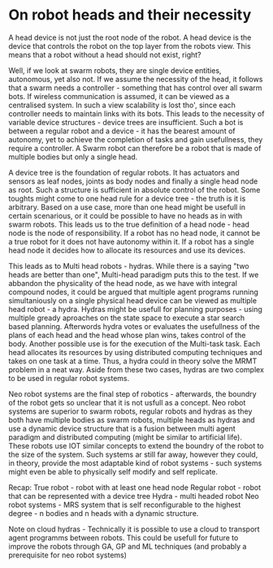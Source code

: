 # On robot heads and their necessity

A head device is not just the root node of the robot. A head device is the device that controls the robot on the top layer from the robots view. This means that a robot without a head should not exist, right?

  Well, if we look at swarm robots, they are single device entities, autonomous, yet also not. If we assume the necessity of the head, it follows that a swarm needs a controller - something that has control over all swarm bots. If wireless communication is assumed, it can be viewed as a centralised system. In such a view scalability is lost tho', since each controller needs to maintain links with its bots. This leads to the necessity of variable device structures - device trees are insufficient. Such a bot is between a regular robot and a device - it has the bearest amount of autonomy, yet to achieve the completion of tasks and gain usefullness, they require a controller. A Swarm robot can therefore be a robot that is made of multiple bodies but only a single head.

  A device tree is the foundation of regular robots. It has actuators and sensors as leaf nodes,
joints as body nodes and finally a single head node as root. Such a structure is sufficient in absolute control of the robot. Some toughts might come to one head rule for a device tree - the truth is it is arbitrary. Based on a use case, more than one head might be usefull in certain scenarious, or it could be possible to have no heads as in with swarm robots. This leads us to the true definition of a head node - head node is the node of responsibility. If a robot has no head node, it cannot be a true robot for it does not have autonomy within it. If a robot has a single head node it decides how to allocate its resources and use its devices.

  This leads as to Multi head robots - hydras. While there is a saying "two heads are better than one", Multi-head paradigm puts this to the test. If we abbandon the physicality of the head node, as we have with integral compound nodes, it could be argued that multiple agent programs running simultaniously on a single physical head device can be viewed as multiple head robot - a hydra. Hydras might be usefull for planning purposes - using multiple gready aproaches on the state space to execute a star search based planning. Afterwords hydra votes or evaluates the usefullness of the plans of each head and the head whose plan wins, takes control of the body. Another possible use is for the execution of the Multi-task task. Each head allocates its resources by using distributed computing techniques and takes on one task at a time. Thus, a hydra could in theory solve the MRMT problem in a neat way. Aside from these two cases, hydras are two complex to be used in regular robot systems.

Neo robot systems are the final step of robotics - afterwards, the boundry of the robot gets so unclear that it is not usfull as a concept. Neo robot systems are superior to swarm robots, regular robots and hydras as they both have multiple bodies as swarm robots, multiple heads as hydras and use a dynamic device structure that is a fusion between multi agent paradigm and distributed computing (might be similar to artificial life). These robots use IOT similar concepts to extend the boundry of the robot to the size of the system. Such systems ar still far away, however they could, in theory, provide the most adaptable kind of robot systems - such systems might even be able to physically self modify and self replicate.

Recap:
True robot - robot with at least one head node
Regular robot - robot that can be represented with a device tree
Hydra - multi headed robot
Neo robot systems - MRS system that is self reconfigurable to the highest degree - n bodies and n heads with a dynamic structure.

Note on cloud hydras -
Technically it is possible to use a cloud to transport agent programms between robots. This could be usefull for future to improve the robots through GA, GP and ML techniques (and probably a prerequisite for neo robot systems)
